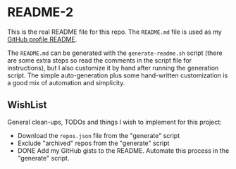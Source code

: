 # README-2

This is the real README file for this repo. The `README.md` file is used as my [GitHub profile README](https://docs.github.com/en/free-pro-team@latest/github/setting-up-and-managing-your-github-profile/managing-your-profile-readme).

The `README.md` can be generated with the `generate-readme.sh` script (there are some extra steps so read the comments
in the script file for instructions), but I also customize it by hand after running the generation script. The simple
auto-generation plus some hand-written customization is a good mix of automation and simplicity.  

## WishList

General clean-ups, TODOs and things I wish to implement for this project:

* Download the `repos.json` file from the "generate" script
* Exclude "archived" repos from the "generate" script
* DONE Add my GitHub gists to the README. Automate this process in the "generate" script.
